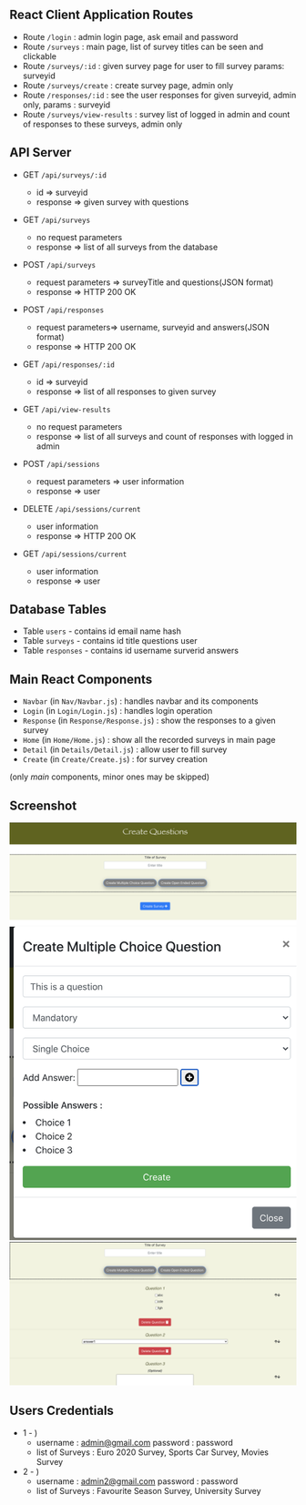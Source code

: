

## React Client Application Routes


- Route `/login` : admin login page, ask email and password
- Route `/surveys` : main page, list of survey titles can be seen and clickable
- Route `/surveys/:id` : given survey page for user to fill survey params: surveyid
- Route `/surveys/create` : create survey page, admin only
- Route `/responses/:id` : see the user responses for given surveyid, admin only, params : surveyid
- Route `/surveys/view-results` : survey list of logged in admin and count of responses to these surveys, admin only

## API Server

- GET `/api/surveys/:id`
  - id => surveyid
  - response =>  given survey with questions

- GET `/api/surveys`
  -  no request parameters
  -  response => list of all surveys from the database

- POST `/api/surveys`
  - request parameters => surveyTitle and questions(JSON format)
  - response => HTTP 200 OK

- POST `/api/responses`
  - request parameters=> username, surveyid and answers(JSON format)
  - response => HTTP 200 OK

- GET `/api/responses/:id`
  -  id => surveyid
  -  response => list of all responses to given survey

- GET `/api/view-results`
  -  no request parameters
  -  response => list of all surveys and count of responses with logged in admin

- POST `/api/sessions`
  -  request parameters => user information
  -  response => user

- DELETE `/api/sessions/current`
  - user information
  - response => HTTP 200 OK

- GET `/api/sessions/current`
  - user information
  - response => user




## Database Tables

- Table `users` - contains id email name hash
- Table `surveys` - contains id title questions user
- Table `responses` - contains id username surverid answers


## Main React Components


- `Navbar` (in `Nav/Navbar.js`) : handles navbar and its components
- `Login` (in `Login/Login.js`) : handles login operation
- `Response` (in `Response/Response.js`) : show the responses to a given survey
- `Home` (in `Home/Home.js`) : show all the recorded surveys in main page
- `Detail` (in `Details/Detail.js`) : allow user to fill survey
- `Create` (in `Create/Create.js`) : for survey creation

(only _main_ components, minor ones may be skipped)

## Screenshot

![Screenshot1](./img1.png)
![Screenshot2](./img2.png)
![Screenshot3](./img3.png)

## Users Credentials


- 1 - )
  - username : admin@gmail.com  password : password
  - list of Surveys : Euro 2020 Survey, Sports Car Survey, Movies Survey
- 2 - )
  - username : admin2@gmail.com  password : password
  - list of Surveys : Favourite Season Survey, University Survey
